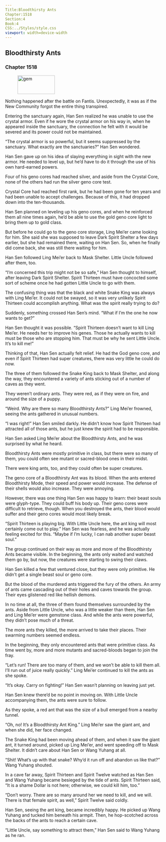 ```yaml
---
Title:Bloodthirsty Ants 
Chapter:1518 
Section:4 
Book:4 
CSS:../Styles/style.css 
viewport: width=device-width
---
```

  
## Bloodthirsty Ants
### Chapter 1518
  
<figure>
	<img src="../Images/gem.gif" alt="gem" id="gem" width="120" height="60" />
</figure>
  

  
Nothing happened after the battle on Fantis. Unexpectedly, it was as if the New Community forgot the entire thing transpired.

Entering the sanctuary again, Han Sen realized he was unable to use the crystal armor. Even if he wore the crystal armor on his way in, when he appeared inside the sanctuary, the connection he felt with it would be severed and its power could not be maintained.

“The crystal armor is so powerful, but it seems suppressed by the sanctuary. What exactly are the sanctuaries?” Han Sen wondered.

Han Sen gave up on his idea of slaying everything in sight with the new armor. He needed to level up, but he’d have to do it through the use of his own hard-earned powers.

Four of his geno cores had reached silver, and aside from the Crystal Core, none of the others had run the silver geno core test.

Crystal Core had reached first rank, but he had been gone for ten years and had been unable to accept challenges. Because of this, it had dropped down into the ten-thousands.

Han Sen planned on leveling up his geno cores, and when he reinforced them all nine times again, he’d be able to use the gold geno core light to bring them up to gold class.

But before he could go to the geno core storage, Ling Mei’er came looking for him. She said she was supposed to leave Dark Spirit Shelter a few days earlier, but she had remained there, waiting on Han Sen. So, when he finally did come back, she was still there waiting for him.

Han Sen followed Ling Mei’er back to Mask Shelter. Little Uncle followed after them, too.

“I’m concerned this trip might not be so safe,” Han Sen thought to himself, after leaving Dark Spirit Shelter. Spirit Thirteen must have concocted some sort of scheme once he had gotten Little Uncle to go with them.

The confusing thing was that the black and white Snake King was always with Ling Mei’er. It could not be swayed, so it was very unlikely Spirit Thirteen could accomplish anything. What was the spirit really trying to do?

Suddenly, something crossed Han Sen’s mind. “What if I’m the one he now wants to get?”

Han Sen thought it was possible. “Spirit Thirteen doesn’t want to kill Ling Mei’er. He needs her to improve his genes. Those he actually wants to kill must be those who are stopping him. That must be why he sent Little Uncle. It’s to kill me!”

Thinking of that, Han Sen actually felt relief. He had the God geno core, and even if Spirit Thirteen had super creatures, there was very little he could do now.

The three of them followed the Snake King back to Mask Shelter, and along the way, they encountered a variety of ants sticking out of a number of caves as they went.

They weren’t ordinary ants. They were red, as if they were on fire, and around the size of a puppy.

“Weird. Why are there so many Bloodthirsty Ants?” Ling Mei’er frowned, seeing the ants gathered in unusual numbers.

“I was right!” Han Sen smiled darkly. He didn’t know how Spirit Thirteen had attracted all of those ants, but he just knew the spirit had to be responsible.

Han Sen asked Ling Mei’er about the Bloodthirsty Ants, and he was surprised by what he heard.

Bloodthirsty Ants were mostly primitive in class, but there were so many of them, you could often see mutant or sacred-blood ones in their midst.

There were king ants, too, and they could often be super creatures.

The geno core of a Bloodthirsty Ant was its blood. When the ants entered Bloodthirsty Mode, their speed and power would increase. The defense of their shells would also increase. They were annoying.

However, there was one thing Han Sen was happy to learn: their beast souls were glyph-type. They could buff his body up. Their geno cores were difficult to retrieve, though. When you destroyed the ants, their blood would suffer and their geno cores would most likely break.

“Spirit Thirteen is playing big. With Little Uncle here, the ant king will most certainly come out to play.” Han Sen was fearless, and he was actually feeling excited for this. “Maybe if I’m lucky, I can nab another super beast soul.”

The group continued on their way as more and more of the Bloodthirsty Ants became visible. In the beginning, the ants only waited and watched them go by, but now, the creatures were starting to swing their claws.

Han Sen killed a few that ventured close, but they were only primitive. He didn’t get a single beast soul or geno core.

But the blood of the murdered ants triggered the fury of the others. An army of ants came cascading out of their holes and caves towards the group. Their eyes glistened red like hellish demons.

In no time at all, the three of them found themselves surrounded by the ants. Aside from Little Uncle, who was a little weaker than them, Han Sen and Ling Mei’er were gemstone class. And while the ants were powerful, they didn’t pose much of a threat.

The more ants they killed, the more arrived to take their places. Their swarming numbers seemed endless.

In the beginning, they only encountered ants that were primitive class. As time went by, more and more mutants and sacred-bloods began to join the fray.

“Let’s run! There are too many of them, and we won’t be able to kill them all. I’ll run out of juice really quickly.” Ling Mei’er continued to kill the ants as she spoke.

“It’s okay. Carry on fighting!” Han Sen wasn’t planning on leaving just yet.

Han Sen knew there’d be no point in moving on. With Little Uncle accompanying them, the ants were sure to follow.

As they spoke, a red ant that was the size of a bull emerged from a nearby tunnel.

“Oh, no! It’s a Bloodthirsty Ant King.” Ling Mei’er saw the giant ant, and when she did, her face changed.

The Snake King had been moving ahead of them, and when it saw the giant ant, it turned around, picked up Ling Mei’er, and went speeding off to Mask Shelter. It didn’t care about Han Sen or Wang Yuhang at all.

“Shit! What’s up with that snake? Why’d it run off and abandon us like that?” Wang Yuhang shouted.

In a cave far away, Spirit Thirteen and Spirit Twelve watched as Han Sen and Wang Yuhang became besieged by the tide of ants. Spirit Thirteen said, “It is a shame Dollar is not here; otherwise, we could kill him, too.”

“Don’t worry. There are so many around her we need to kill, and we will. There is that female spirit, as well,” Spirit Twelve said coldly.

Han Sen, seeing the ant king, became incredibly happy. He picked up Wang Yuhang and tucked him beneath his armpit. Then, he hop-scotched across the backs of the ants to reach a certain cave.

“Little Uncle, say something to attract them,” Han Sen said to Wang Yuhang as he ran.